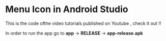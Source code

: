 # Menu Icon in Android Studio
 This is the code ofthe video tutorials published on Youtube , check it out !!
 
 In order to run the app go to **app** -> **RELEASE** ->  **app-release.apk**
